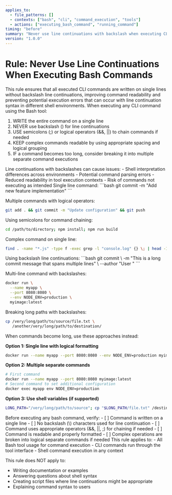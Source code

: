 ```yaml
---
applies_to:
  - file_patterns: []
  - contexts: ["bash", "cli", "command_execution", "tools"]
  - actions: ["executing_bash_command", "running_command"]
timing: "before"
summary: "Never use line continuations with backslash when executing CLI commands"
version: "1.0.0"
---
```


# Rule: Never Use Line Continuations When Executing Bash Commands

<purpose>
This rule ensures that all executed CLI commands are written on single lines without backslash line continuations, improving command readability and preventing potential execution errors that can occur with line continuation syntax in different shell environments.
</purpose>

<instructions>
When executing any CLI command using the Bash tool:

1. WRITE the entire command on a single line
2. NEVER use backslash (\) for line continuations
3. USE semicolons (;) or logical operators (&&, ||) to chain commands if needed
4. KEEP complex commands readable by using appropriate spacing and logical grouping
5. IF a command becomes too long, consider breaking it into multiple separate command executions
</instructions>

<rationale>
Line continuations with backslashes can cause issues:
- Shell interpretation differences across environments
- Potential command parsing errors
- Reduced readability in tool execution contexts
- Risk of commands not executing as intended
</rationale>

<examples>
<correct>
Single line command:
```bash
git commit -m "Add new feature implementation"
```

Multiple commands with logical operators:
```bash
git add . && git commit -m "Update configuration" && git push
```

Using semicolons for command chaining:
```bash
cd /path/to/directory; npm install; npm run build
```

Complex command on single line:
```bash
find . -name "*.js" -type f -exec grep -l "console.log" {} \; | head -10
```
</correct>

<incorrect>
Using backslash line continuations:
```bash
git commit \
  -m "This is a long commit message that spans multiple lines" \
  --author "User <user@example.com>"
```

Multi-line command with backslashes:
```bash
docker run \
  --name myapp \
  --port 8080:8080 \
  --env NODE_ENV=production \
  myimage:latest
```

Breaking long paths with backslashes:
```bash
cp /very/long/path/to/source/file.txt \
   /another/very/long/path/to/destination/
```
</incorrect>
</examples>

<alternatives>
When commands become long, use these approaches instead:

**Option 1: Single line with logical formatting**
```bash
docker run --name myapp --port 8080:8080 --env NODE_ENV=production myimage:latest
```

**Option 2: Multiple separate commands**
```bash
# First command
docker run --name myapp --port 8080:8080 myimage:latest
# Second command to set additional configuration
docker exec myapp env NODE_ENV=production
```

**Option 3: Use shell variables (if supported)**
```bash
LONG_PATH="/very/long/path/to/source"; cp "$LONG_PATH/file.txt" /destination/
```
</alternatives>

<validation>
Before executing any bash command, verify:
- [ ] Command is written on a single line
- [ ] No backslash (\) characters used for line continuation
- [ ] Command uses appropriate operators (&&, ||, ;) for chaining if needed
- [ ] Command is readable and properly formatted
- [ ] Complex operations are broken into logical separate commands if needed
</validation>

<scope>
This rule applies to:
- All Bash tool usage for command execution
- CLI commands run through the tool interface
- Shell command execution in any context

This rule does NOT apply to:
- Writing documentation or examples
- Answering questions about shell syntax
- Creating script files where line continuations might be appropriate
- Explaining command syntax to users
</scope>